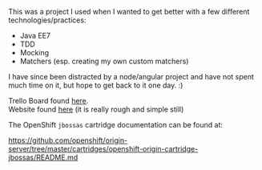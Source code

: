 This was a project I used when I wanted to get better with a few different technologies/practices:
 - Java EE7
 - TDD
 - Mocking
 - Matchers (esp. creating my own custom matchers)
 
 I have since been distracted by a node/angular project and have not spent much time on it, but hope to get back to it one day. :)

Trello Board found <a href="https://trello.com/b/YCb5FI7J/recipe-project">here</a>.<br/>
Website found <a href="http://www.myrecipeconnection.com/">here</a> (it is really rough and simple still)


The OpenShift `jbossas` cartridge documentation can be found at:

https://github.com/openshift/origin-server/tree/master/cartridges/openshift-origin-cartridge-jbossas/README.md
